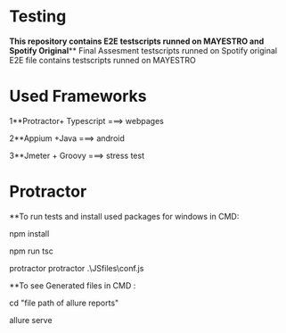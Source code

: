 # Testing

******************This repository contains E2E testscripts runned on MAYESTRO and Spotify Original********************
Final Assesment testscripts runned on Spotify original 
E2E file contains testscripts runned on MAYESTRO

# Used Frameworks

1**Protractor+ Typescript ===> webpages

2**Appium +Java ===> android

3**Jmeter + Groovy ===> stress test

# Protractor

**To run tests and install used packages
for windows in CMD:

npm install

npm run tsc

protractor protractor .\JSfiles\conf.js

**To see Generated files in CMD : 

cd "file path of allure reports"

allure serve
